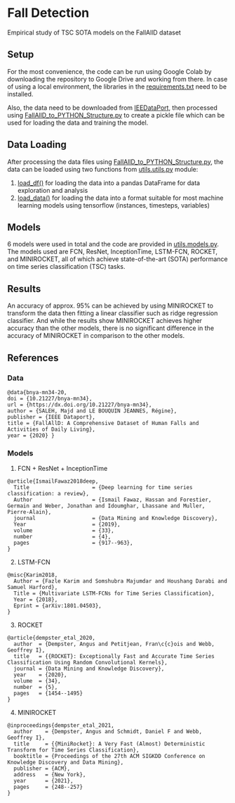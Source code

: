 # Fall Detection

Empirical study of TSC SOTA models on the FallAllD dataset

## Setup

For the most convenience, the code can be run using Google Colab by downloading the repository to Google Drive and working from there. In case of using a local environment, the libraries in the [requirements.txt](https://github.com/almasrifi-rami/fall_detection/blob/main/requirements.txt) need to be installed.

Also, the data need to be downloaded from [IEEDataPort](https://ieee-dataport.org/open-access/fallalld-comprehensive-dataset-human-falls-and-activities-daily-living), then processed using [FallAllD_to_PYTHON_Structure.py](https://github.com/almasrifi-rami/fall_detection/blob/main/src/utils/FallAllD_to_PYTHON_Structure.py) to create a pickle file which can be used for loading the data and training the model.

## Data Loading

After processing the data files using [FallAllD_to_PYTHON_Structure.py](https://github.com/almasrifi-rami/fall_detection/blob/main/src/utils/FallAllD_to_PYTHON_Structure.py), the data can be loaded using two functions from [utils.utils.py](https://github.com/almasrifi-rami/fall_detection/blob/main/src/utils/utils.py) module:

1. [load_df()](https://github.com/almasrifi-rami/fall_detection/blob/1e78539ef9c9c4ccbd2705dc7fa16851039e0f57/src/utils/utils.py#L25) for loading the data into a pandas DataFrame for data exploration and analysis
2. [load_data()](https://github.com/almasrifi-rami/fall_detection/blob/1e78539ef9c9c4ccbd2705dc7fa16851039e0f57/src/utils/utils.py#L194) for loading the data into a format suitable for most machine learning models using tensorflow (instances, timesteps, variables)

## Models

6 models were used in total and the code are provided in [utils.models.py](https://github.com/almasrifi-rami/fall_detection/blob/main/src/utils/models.py). The models used are FCN, ResNet, InceptionTime, LSTM-FCN, ROCKET, and MINIROCKET, all of which achieve state-of-the-art (SOTA) performance on time series classification (TSC) tasks.

## Results

An accuracy of approx. 95% can be achieved by using MINIROCKET to transform the data then fitting a linear classifier such as ridge regression classifier. And while the results show MINIROCKET achieves higher accuracy than the other models, there is no significant difference in the accuracy of MINIROCKET in comparison to the other models.

## References

### Data

```
@data{bnya-mn34-20,
doi = {10.21227/bnya-mn34},
url = {https://dx.doi.org/10.21227/bnya-mn34},
author = {SALEH, Majd and LE BOUQUIN JEANNES, Régine},
publisher = {IEEE Dataport},
title = {FallAllD: A Comprehensive Dataset of Human Falls and Activities of Daily Living},
year = {2020} }
```

### Models

1. FCN + ResNet + InceptionTime

```
@article{IsmailFawaz2018deep,
  Title                    = {Deep learning for time series classification: a review},
  Author                   = {Ismail Fawaz, Hassan and Forestier, Germain and Weber, Jonathan and Idoumghar, Lhassane and Muller, Pierre-Alain},
  journal                  = {Data Mining and Knowledge Discovery},
  Year                     = {2019},
  volume                   = {33},
  number                   = {4},
  pages                    = {917--963},
}
```

2. LSTM-FCN

```
@misc{Karim2018,
  Author = {Fazle Karim and Somshubra Majumdar and Houshang Darabi and Samuel Harford},
  Title = {Multivariate LSTM-FCNs for Time Series Classification},
  Year = {2018},
  Eprint = {arXiv:1801.04503},
}
```

3. ROCKET

```
@article{dempster_etal_2020,
  author  = {Dempster, Angus and Petitjean, Fran\c{c}ois and Webb, Geoffrey I},
  title   = {{ROCKET}: Exceptionally Fast and Accurate Time Series Classification Using Random Convolutional Kernels},
  journal = {Data Mining and Knowledge Discovery},
  year    = {2020},
  volume  = {34},
  number  = {5},
  pages   = {1454--1495}
}
```

4. MINIROCKET

```
@inproceedings{dempster_etal_2021,
  author    = {Dempster, Angus and Schmidt, Daniel F and Webb, Geoffrey I},
  title     = {{MiniRocket}: A Very Fast (Almost) Deterministic Transform for Time Series Classification},
  booktitle = {Proceedings of the 27th ACM SIGKDD Conference on Knowledge Discovery and Data Mining},
  publisher = {ACM},
  address   = {New York},
  year      = {2021},
  pages     = {248--257}
}
```

